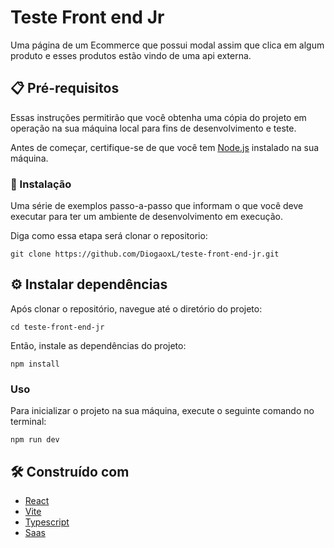 # Teste Front end Jr

Uma página de um Ecommerce que possui modal assim que clica em algum produto e esses produtos estão vindo de uma api externa.

## 📋 Pré-requisitos

Essas instruções permitirão que você obtenha uma cópia do projeto em operação na sua máquina local para fins de desenvolvimento e teste.

Antes de começar, certifique-se de que você tem [Node.js](https://nodejs.org/) instalado na sua máquina.


### 🔧 Instalação

Uma série de exemplos passo-a-passo que informam o que você deve executar para ter um ambiente de desenvolvimento em execução.

Diga como essa etapa será clonar o repositorio:

```
git clone https://github.com/DiogaoxL/teste-front-end-jr.git
```


## ⚙️ Instalar dependências

Após clonar o repositório, navegue até o diretório do projeto:

```
cd teste-front-end-jr
```
Então, instale as dependências do projeto:

```
npm install

```


### Uso

Para inicializar o projeto na sua máquina, execute o seguinte comando no terminal:

```
npm run dev
```


## 🛠️ Construído com


* [React](https://react.dev)
* [Vite](https://vitejs.dev) 
* [Typescript](https://www.typescriptlang.org) 
* [Saas](https://sass-lang.com) 



